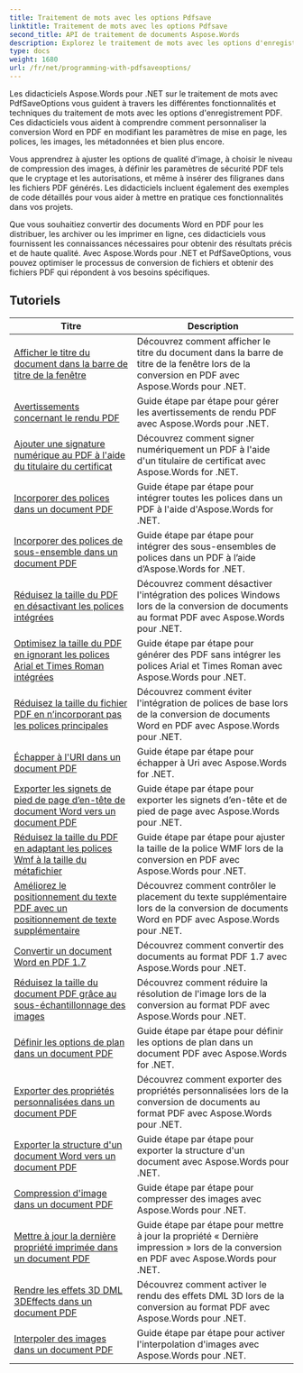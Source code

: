 ```yaml
---
title: Traitement de mots avec les options Pdfsave
linktitle: Traitement de mots avec les options Pdfsave
second_title: API de traitement de documents Aspose.Words
description: Explorez le traitement de mots avec les options d'enregistrement PDF dans Aspose.Words for .NET. Apprenez à générer des documents Word au format PDF avec des fonctionnalités avancées grâce à des didacticiels étape par étape et des exemples de code.
type: docs
weight: 1680
url: /fr/net/programming-with-pdfsaveoptions/
---
```

Les didacticiels Aspose.Words pour .NET sur le traitement de mots avec PdfSaveOptions vous guident à travers les différentes fonctionnalités et techniques du traitement de mots avec les options d'enregistrement PDF. Ces didacticiels vous aident à comprendre comment personnaliser la conversion Word en PDF en modifiant les paramètres de mise en page, les polices, les images, les métadonnées et bien plus encore.

Vous apprendrez à ajuster les options de qualité d'image, à choisir le niveau de compression des images, à définir les paramètres de sécurité PDF tels que le cryptage et les autorisations, et même à insérer des filigranes dans les fichiers PDF générés. Les didacticiels incluent également des exemples de code détaillés pour vous aider à mettre en pratique ces fonctionnalités dans vos projets.

Que vous souhaitiez convertir des documents Word en PDF pour les distribuer, les archiver ou les imprimer en ligne, ces didacticiels vous fournissent les connaissances nécessaires pour obtenir des résultats précis et de haute qualité. Avec Aspose.Words pour .NET et PdfSaveOptions, vous pouvez optimiser le processus de conversion de fichiers et obtenir des fichiers PDF qui répondent à vos besoins spécifiques.

 ## Tutoriels
| Titre | Description |
| --- | --- |
| [Afficher le titre du document dans la barre de titre de la fenêtre](./display-doc-title-in-window-titlebar/) | Découvrez comment afficher le titre du document dans la barre de titre de la fenêtre lors de la conversion en PDF avec Aspose.Words pour .NET. |
| [Avertissements concernant le rendu PDF](./pdf-render-warnings/) | Guide étape par étape pour gérer les avertissements de rendu PDF avec Aspose.Words pour .NET. |
| [Ajouter une signature numérique au PDF à l'aide du titulaire du certificat](./digitally-signed-pdf-using-certificate-holder/) | Découvrez comment signer numériquement un PDF à l'aide d'un titulaire de certificat avec Aspose.Words for .NET. |
| [Incorporer des polices dans un document PDF](./embedded-all-fonts/) | Guide étape par étape pour intégrer toutes les polices dans un PDF à l'aide d'Aspose.Words for .NET. |
| [Incorporer des polices de sous-ensemble dans un document PDF](./embedded-subset-fonts/) | Guide étape par étape pour intégrer des sous-ensembles de polices dans un PDF à l’aide d’Aspose.Words for .NET. |
| [Réduisez la taille du PDF en désactivant les polices intégrées](./disable-embed-windows-fonts/) | Découvrez comment désactiver l'intégration des polices Windows lors de la conversion de documents au format PDF avec Aspose.Words pour .NET. |
| [Optimisez la taille du PDF en ignorant les polices Arial et Times Roman intégrées](./skip-embedded-arial-and-times-roman-fonts/) | Guide étape par étape pour générer des PDF sans intégrer les polices Arial et Times Roman avec Aspose.Words pour .NET. |
| [Réduisez la taille du fichier PDF en n’incorporant pas les polices principales](./avoid-embedding-core-fonts/) | Découvrez comment éviter l'intégration de polices de base lors de la conversion de documents Word en PDF avec Aspose.Words pour .NET. |
| [Échapper à l'URI dans un document PDF](./escape-uri/) | Guide étape par étape pour échapper à Uri avec Aspose.Words for .NET. |
| [Exporter les signets de pied de page d’en-tête de document Word vers un document PDF](./export-header-footer-bookmarks/) | Guide étape par étape pour exporter les signets d’en-tête et de pied de page avec Aspose.Words pour .NET. |
| [Réduisez la taille du PDF en adaptant les polices Wmf à la taille du métafichier](./scale-wmf-fonts-to-metafile-size/) | Guide étape par étape pour ajuster la taille de la police WMF lors de la conversion en PDF avec Aspose.Words pour .NET. |
| [Améliorez le positionnement du texte PDF avec un positionnement de texte supplémentaire](./additional-text-positioning/) | Découvrez comment contrôler le placement du texte supplémentaire lors de la conversion de documents Word en PDF avec Aspose.Words pour .NET. |
| [Convertir un document Word en PDF 1.7](./conversion-to-pdf-17/) | Découvrez comment convertir des documents au format PDF 1.7 avec Aspose.Words pour .NET. |
| [Réduisez la taille du document PDF grâce au sous-échantillonnage des images](./downsampling-images/) | Découvrez comment réduire la résolution de l'image lors de la conversion au format PDF avec Aspose.Words pour .NET. |
| [Définir les options de plan dans un document PDF](./set-outline-options/) | Guide étape par étape pour définir les options de plan dans un document PDF avec Aspose.Words for .NET. |
| [Exporter des propriétés personnalisées dans un document PDF](./custom-properties-export/) | Découvrez comment exporter des propriétés personnalisées lors de la conversion de documents au format PDF avec Aspose.Words pour .NET. |
| [Exporter la structure d'un document Word vers un document PDF](./export-document-structure/) | Guide étape par étape pour exporter la structure d'un document avec Aspose.Words pour .NET. |
| [Compression d'image dans un document PDF](./image-compression/) | Guide étape par étape pour compresser des images avec Aspose.Words pour .NET. |
| [Mettre à jour la dernière propriété imprimée dans un document PDF](./update-last-printed-property/) | Guide étape par étape pour mettre à jour la propriété « Dernière impression » lors de la conversion en PDF avec Aspose.Words pour .NET. |
| [Rendre les effets 3D DML 3DEffects dans un document PDF](./dml-3deffects-rendering/) | Découvrez comment activer le rendu des effets DML 3D lors de la conversion au format PDF avec Aspose.Words pour .NET. |
| [Interpoler des images dans un document PDF](./interpolate-images/) | Guide étape par étape pour activer l'interpolation d'images avec Aspose.Words pour .NET. |